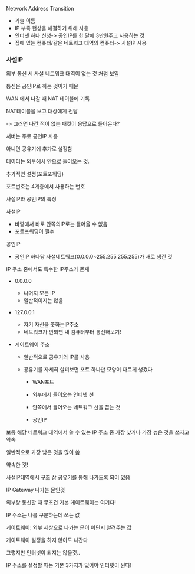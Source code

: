 Network Address Transition

- 기술 이름
- IP 부족 현상을 해결하기 위해 사용
- 인터넷 하나 신청-> 공인IP를 한 달에 3만원주고 사용하는 것
- 집에 있는 컴퓨터/같은 네트워크 대역의 컴퓨터-> 사설IP 사용



### 사설IP



외부 통신 시 사설 네트워크 대역이 없는 것 처럼 보임

통신은 공인IP로 하는 것이기 때문

WAN 에서 나갈 때 NAT 테이블에 기록

NAT테이블을 보고 대상에게 전달

-> 그러면 나간 적이 없는 패킷이 응답으로 들어온다?

서버는 주로 공인IP 사용

아니면 공유기에 추가로 설정함

데이터는 외부에서 안으로 들어오는 것.

추가적인 설정(포트포워딩)

포트번호는 4계층에서 사용하는 번호

사설IP와 공인IP의 특징

사설IP

- 바깥에서 바로 안쪽의IP로는 들어올 수 없음
- 포트포워딩이 필수

공인IP

- 공인IP 하나당 사설네트워크(0.0.0.0~255.255.255.255)가 새로 생긴 것



IP 주소 중에서도 특수한 IP주소가 존재

- 0.0.0.0

  - 나머지 모든 IP
  - 일반적이지는 않음

- 127.0.0.1

  - 자기 자신을 뜻하는IP주소
  - 네트워크가 안되면 내 컴퓨터부터 통신해보기!

- 게이트웨이 주소

  - 일반적으로 공유기의 IP를 사용

  - 공유기를 자세히 살펴보면 포트 하나만 모양이 다르게 생겼다

    - WAN포트

    - 외부에서 들어오는 인터넷 선

    - 안쪽에서 들어오는 네트워크 선을 꼽는 것

    - 공인IP

      

보통 해당 네트워크 대역에서 쓸 수 있는 IP 주소 중 가장 낮거나 가장 높은 것을 쓰자고 약속

일반적으로 가장 낮은 것을 많이 씀

약속한 것!

사설IP대역에서 구조 상 공유기를 통해 나가도록 되어 있음

IP Gateway 나가는 문인것

외부랑 통신할 때 무조건 기본 게이트웨이는 여기다!

IP 주소는 나를 구분하는데 쓰는 값

게이트웨이: 외부 세상으로 나가는 문이 어딘지 알려주는 값

게이트웨이 설정을 하지 않아도 나간다

그렇지만 인터넷이 되지는 않을것..

IP 주소를 설정할 때는 기본 3가지가 있어야 인터넷이 된다!

